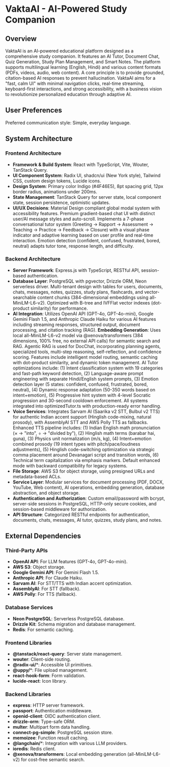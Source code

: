 # VaktaAI - AI-Powered Study Companion

## Overview

VaktaAI is an AI-powered educational platform designed as a comprehensive study companion. It features an AI Tutor, Document Chat, Quiz Generation, Study Plan Management, and Smart Notes. The platform supports multilingual learning (English, Hindi) and various content formats (PDFs, videos, audio, web content). A core principle is to provide grounded, citation-based AI responses to prevent hallucination. VaktaAI aims for a "fast, calm UI" with minimal navigation clicks, real-time streaming, keyboard-first interactions, and strong accessibility, with a business vision to revolutionize personalized education through adaptive AI.

## User Preferences

Preferred communication style: Simple, everyday language.

## System Architecture

### Frontend Architecture

*   **Framework & Build System**: React with TypeScript, Vite, Wouter, TanStack Query.
*   **UI Component System**: Radix UI, shadcn/ui (New York style), Tailwind CSS, custom design tokens, Lucide icons.
*   **Design System**: Primary color Indigo (#4F46E5), 8pt spacing grid, 12px border radius, animations under 200ms.
*   **State Management**: TanStack Query for server state, local component state, session persistence, optimistic updates.
*   **UI/UX Decisions**: Material Design compliant global modal system with accessibility features. Premium gradient-based chat UI with distinct user/AI message styles and auto-scroll. Implements a 7-phase conversational tutor system (Greeting → Rapport → Assessment → Teaching → Practice → Feedback → Closure) with a visual phase indicator and adaptive learning based on user profile and real-time interaction. Emotion detection (confident, confused, frustrated, bored, neutral) adapts tutor tone, response length, and difficulty.

### Backend Architecture

*   **Server Framework**: Express.js with TypeScript, RESTful API, session-based authentication.
*   **Database Layer**: PostgreSQL with pgvector, Drizzle ORM, Neon serverless driver. Multi-tenant design with tables for users, documents, chats, messages, notes, quizzes, study plans, flashcards, and vector-searchable content chunks (384-dimensional embeddings using all-MiniLM-L6-v2). Optimized with B-tree and IVFFlat vector indexes (dot-product similarity) for performance.
*   **AI Integration**: Utilizes OpenAI API (GPT-4o, GPT-4o-mini), Google Gemini Flash 1.5, and Anthropic Claude Haiku for various AI features including streaming responses, structured output, document processing, and citation tracking (RAG). **Embedding Generation**: Uses local all-MiniLM-L6-v2 model via @xenova/transformers (384 dimensions, 100% free, no external API calls) for semantic search and RAG. Agentic RAG is used for DocChat, incorporating planning agents, specialized tools, multi-step reasoning, self-reflection, and confidence scoring. Features include intelligent model routing, semantic caching with dot-product similarity, and dynamic token management. AI Tutor optimizations include: (1) Intent classification system with 19 categories and fast-path keyword detection, (2) Language-aware prompt engineering with separate Hindi/English system prompts, (3) Emotion detection layer (5 states: confident, confused, frustrated, bored, neutral), (4) Dynamic response adaptation (50-350 words based on intent+emotion), (5) Progressive hint system with 4-level Socratic progression and 30-second cooldown enforcement. All systems integrated into optimizedTutor.ts with production-ready error handling.
*   **Voice Services**: Integrates Sarvam AI (Saarika v2 STT, Bulbul v2 TTS) for authentic Indian accent support (Hinglish code-mixing, natural prosody), with AssemblyAI STT and AWS Polly TTS as fallbacks. Enhanced TTS pipeline includes: (1) Indian English math pronunciation (× → "into", ÷ → "divided by"), (2) Hinglish math terms (barabar hai, guna), (3) Physics unit normalization (m/s, kg), (4) Intent+emotion combined prosody (19 intent types with pitch/pace/loudness adjustments), (5) Hinglish code-switching optimization via strategic comma placement around Devanagari script and transition words, (6) Technical term capitalization via emphasis markers. Default enhanced mode with backward compatibility for legacy systems.
*   **File Storage**: AWS S3 for object storage, using presigned URLs and metadata-based ACLs.
*   **Service Layer**: Modular services for document processing (PDF, DOCX, YouTube, Web content), AI operations, embedding generation, database abstraction, and object storage.
*   **Authentication and Authorization**: Custom email/password with bcrypt, server-side sessions in PostgreSQL, HTTP-only secure cookies, and session-based middleware for authorization.
*   **API Structure**: Categorized RESTful endpoints for authentication, documents, chats, messages, AI tutor, quizzes, study plans, and notes.

## External Dependencies

### Third-Party APIs

*   **OpenAI API**: For LLM features (GPT-4o, GPT-4o-mini).
*   **AWS S3**: Object storage.
*   **Google Gemini API**: For Gemini Flash 1.5.
*   **Anthropic API**: For Claude Haiku.
*   **Sarvam AI**: For STT/TTS with Indian accent optimization.
*   **AssemblyAI**: For STT (fallback).
*   **AWS Polly**: For TTS (fallback).

### Database Services

*   **Neon PostgreSQL**: Serverless PostgreSQL database.
*   **Drizzle Kit**: Schema migration and database management.
*   **Redis**: For semantic caching.

### Frontend Libraries

*   **@tanstack/react-query**: Server state management.
*   **wouter**: Client-side routing.
*   **@radix-ui/***: Accessible UI primitives.
*   **@uppy/***: File upload management.
*   **react-hook-form**: Form validation.
*   **lucide-react**: Icon library.

### Backend Libraries

*   **express**: HTTP server framework.
*   **passport**: Authentication middleware.
*   **openid-client**: OIDC authentication client.
*   **drizzle-orm**: Type-safe ORM.
*   **multer**: Multipart form data handling.
*   **connect-pg-simple**: PostgreSQL session store.
*   **memoizee**: Function result caching.
*   **@langchain/***: Integration with various LLM providers.
*   **ioredis**: Redis client.
*   **@xenova/transformers**: Local embedding generation (all-MiniLM-L6-v2) for cost-free semantic search.